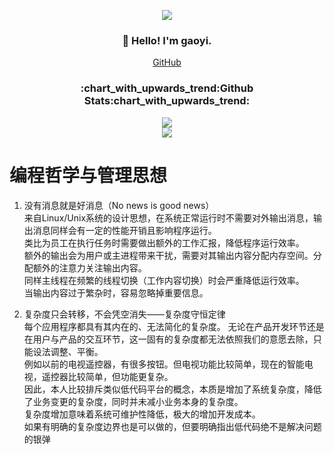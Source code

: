<p align="center">
  <img src="https://komarev.com/ghpvc/?username=gaoyia&color=brightgreen">
</p>
<h3 align="center">👋 Hello! I'm gaoyi.</h3>
<p align="center">
  <a href="https://github.com/gaoyia">GitHub</a>
</p>

<h3 align="center">:chart_with_upwards_trend:Github Stats:chart_with_upwards_trend:</h3>

<p align="center">
  <a href="https://github.com/gaoyia" title="gaoyia's GitHub Stats">
    <img src="https://github-readme-stats.vercel.app/api?username=gaoyia&show_icons=true&count_private=true&layout=compact&theme=default">
  </a>
  <br/>
  <a href="https://github.com/gaoyia" title="Most Used Languages">
    <img src="https://github-readme-stats.vercel.app/api/top-langs/?username=gaoyia&layout=compact&count_private=true&theme=default">
  </a>
</p>

# 编程哲学与管理思想

1. 没有消息就是好消息（No news is good news）<br>
  来自Linux/Unix系统的设计思想，在系统正常运行时不需要对外输出消息，输出消息同样会有一定的性能开销且影响程序运行。<br>
  类比为员工在执行任务时需要做出额外的工作汇报，降低程序运行效率。<br>
  额外的输出会为用户或主进程带来干扰，需要对其输出内容分配内存空间。分配额外的注意力关注输出内容。<br>
  同样主线程在频繁的线程切换（工作内容切换）时会严重降低运行效率。<br>
  当输出内容过于繁杂时，容易忽略掉重要信息。<br>
  
2. 复杂度只会转移，不会凭空消失——复杂度守恒定律<br>
   每个应用程序都具有其内在的、无法简化的复杂度。 无论在产品开发环节还是在用户与产品的交互环节，这一固有的复杂度都无法依照我们的意愿去除，只能设法调整、平衡。<br>
   例如以前的电视遥控器，有很多按钮。但电视功能比较简单，现在的智能电视，遥控器比较简单，但功能更复杂。<br>
   因此，本人比较排斥类似低代码平台的概念，本质是增加了系统复杂度，降低了业务变更的复杂度，同时并未减小业务本身的复杂度。<br>
   复杂度增加意味着系统可维护性降低，极大的增加开发成本。<br>
   如果有明确的复杂度边界也是可以做的，但要明确指出低代码绝不是解决问题的银弹
